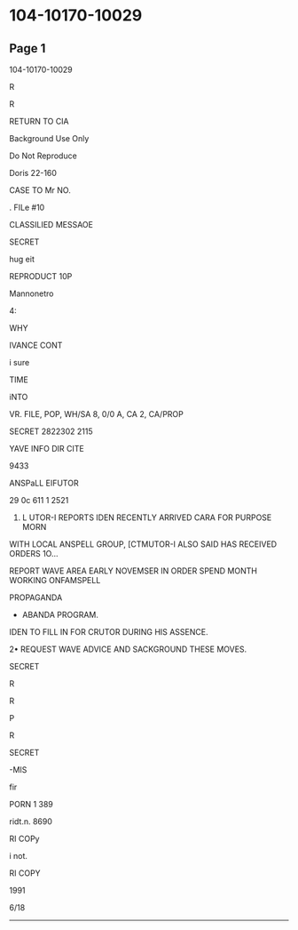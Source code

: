 # 104-10170-10029

## Page 1

104-10170-10029

R

R

RETURN TO CIA

Background Use Only

Do Not Reproduce

Doris 22-160

CASE TO Mr NO.

. FILe #10

CLASSILIED MESSAOE

SECRET

hug eit

REPRODUCT 10P

Mannonetro

4:

WHY

IVANCE CONT

i sure

TIME

iNTO

VR. FILE, POP, WH/SA 8, 0/0 A, CA 2, CA/PROP

SECRET 2822302 2115

YAVE INFO DIR CITE

9433

ANSPaLL EIFUTOR

29 0c 611 1 2521

1. L UTOR-I REPORTS IDEN RECENTLY ARRIVED CARA FOR PURPOSE MORN

WITH LOCAL ANSPELL GROUP, [CTMUTOR-I ALSO SAID HAS RECEIVED ORDERS 1O...

REPORT WAVE AREA EARLY NOVEMSER IN ORDER SPEND MONTH WORKING ONFAMSPELL

PROPAGANDA

- ABANDA PROGRAM.

IDEN TO FILL IN FOR CRUTOR DURING HIS ASSENCE.

2• REQUEST WAVE ADVICE AND SACKGROUND THESE MOVES.

SECRET

R

R

P

R

SECRET

-MIS

fir

PORN 1 389

ridt.n. 8690

RI COPy

i not.

RI COPY

1991

6/18

---

